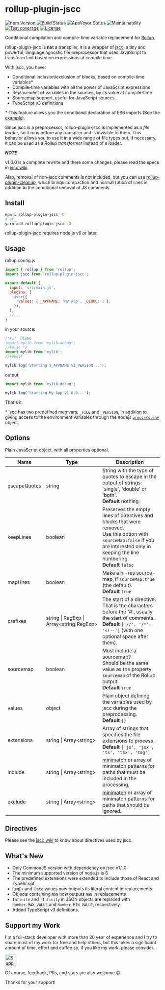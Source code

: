 # rollup-plugin-jscc

[![npm Version][npm-badge]][npm-url]
[![Build Status][build-badge]][build-url]
[![AppVeyor Status][wbuild-badge]][wbuild-url]
[![Maintainability][climate-badge]][climate-url]
[![Test coverage][codecov-badge]][codecov-url]
[![License][license-badge]][license-url]

Conditional compilation and compile-time variable replacement for [Rollup](http://rollupjs.org/).

rollup-plugin-jscc is **not** a transpiler, it is a wrapper of [jscc](https://github.com/aMarCruz/jscc), a tiny and powerful, language agnostic file preprocessor that uses JavaScript to transform text based on expressions at compile time.

With jscc, you have:

- Conditional inclusion/exclusion of blocks, based on compile-time variables*
- Compile-time variables with all the power of JavaScript expressions
- Replacement of variables in the sources, by its value at compile-time
- Sourcemap support, useful for JavaScript sources.
- TypeScript v3 definitions

\* This feature allows you the conditional declaration of ES6 imports (See the [example](#example)).

Since jscc is a preprocessor, rollup-plugin-jscc is implemented as a _file loader_, so it runs before any transpiler and is invisible to them. This behavior allows you to use it in a wide range of file types but, if necessary, it can be used as a Rollup _transformer_ instead of a loader.

_**NOTE**_

v1.0.0 is a complete rewrite and there some changes, please read the specs in [jscc wiki](https://github.com/aMarCruz/jscc/wiki).

Also, removal of non-jscc comments is not included, but you can use [rollup-plugin-cleanup](https://github.com/aMarCruz/rollup-plugin-cleanup), which brings compaction and normalization of lines in addition to the conditional removal of JS comments.

## Install

```bash
npm i rollup-plugin-jscc -D
# or
yarn add rollup-plugin-jscc -D
```

rollup-plugin-jscc requires node.js v6 or later.

## Usage

rollup.config.js

```js
import { rollup } from 'rollup';
import jscc from 'rollup-plugin-jscc';

export default {
  input: 'src/main.js',
  plugins: [
    jscc({
      values: { _APPNAME: 'My App', _DEBUG: 1 },
    }),
  ],
  //...
}
```

in your source:

```js
/*#if _DEBUG
import mylib from 'mylib-debug';
//#else */
import mylib from 'mylib';
//#endif

mylib.log('Starting $_APPNAME v$_VERSION...');
```

output:

```js
import mylib from 'mylib-debug';

mylib.log('Starting My App v1.0.0...');
```

That's it.

\* jscc has two predefined memvars: `_FILE` and `_VERSION`, in addition to giving access to the environment variables through the nodejs [`proccess.env`](https://nodejs.org/api/process.html#process_process_env) object.

## Options

Plain JavaScript object, with all properties optional.

Name         | Type            | Description
------------ | --------------- | -----------
escapeQuotes | string          | String with the type of quotes to escape in the output of strings: 'single', 'double' or 'both'.<br>**Default** nothing.
keepLines    | boolean         | Preserves the empty lines of directives and blocks that were removed.<br>Use this option with `sourceMap:false` if you are interested only in keeping the line numbering.<br>**Default** `false`
mapHires     | boolean         | Make a hi-res source-map, if `sourceMap:true` (the default).<br>**Default** `true`
prefixes     | string &vert; RegExp &vert;<br>Array&lt;string&vert;RegExp&gt; | The start of a directive. That is the characters before the '#', usually the start of comments.<br>**Default** `['//', '/*', '<!--']` (with one optional space after them).
sourcemap    | boolean         | Must include a sourcemap?<br>Should be the same value as the property `sourcemap` of the Rollup output.<br>**Default** `true`
values       | object          | Plain object defining the variables used by jscc during the preprocessing.<br>**Default** `{}`
extensions   | string &vert; Array&lt;string&gt; | Array of strings that specifies the file extensions to process.<br>**Default** `['js', 'jsx', 'ts', 'tsx', 'tag']`
include      | string &vert; Array&lt;string&gt; | [minimatch](https://github.com/isaacs/minimatch) or array of minimatch patterns for paths that must be included in the processing.
exclude      | string &vert; Array&lt;string&gt; | [minimatch](https://github.com/isaacs/minimatch) or array of minimatch patterns for paths that should be ignored.

## Directives

Please see the [jscc wiki](https://github.com/aMarCruz/jscc/wiki) to know about directives used by jscc.

## What's New

- Only CommonJS version with dependency on jscc v1.1.0
- The minimum supported version of node.js is 6
- The predefined extensions were extended to include those of React and TypeScript.
- `RegEx` and` Date` values now outputs its literal content in replacements.
- Objects containing `NaN` now outputs `NaN` in replacements.
- `Infinite` and `-Infinity` in JSON objects are replaced with `Number.MAX_VALUE` and `Number.MIN_VALUE`, respectively.
- Added TypeScript v3 definitions.

## Support my Work

I'm a full-stack developer with more than 20 year of experience and I try to share most of my work for free and help others, but this takes a significant amount of time, effort and coffee so, if you like my work, please consider...

[<img src="https://amarcruz.github.io/images/kofi_blue.png" height="36" title="Support Me on Ko-fi" />][kofi-url]

Of course, feedback, PRs, and stars are also welcome 🙃

Thanks for your support!

[npm-badge]:      https://img.shields.io/npm/v/rollup-plugin-jscc.svg
[npm-url]:        https://www.npmjs.com/package/rollup-plugin-jscc
[build-badge]:    https://img.shields.io/travis/aMarCruz/rollup-plugin-jscc.svg
[build-url]:      https://travis-ci.org/aMarCruz/rollup-plugin-jscc
[wbuild-badge]:   https://img.shields.io/appveyor/ci/aMarCruz/rollup-plugin-jscc/master.svg?style=flat-square
[wbuild-url]:     https://ci.appveyor.com/project/aMarCruz/rollup-plugin-jscc/branch/master
[climate-badge]:  https://api.codeclimate.com/v1/badges/896211f2169f2c1dcd62/maintainability
[climate-url]:    https://codeclimate.com/github/aMarCruz/rollup-plugin-jscc/maintainability
[codecov-badge]:  https://codecov.io/gh/aMarCruz/rollup-plugin-jscc/branch/master/graph/badge.svg
[codecov-url]:    https://codecov.io/gh/aMarCruz/rollup-plugin-jscc
[license-badge]:  https://img.shields.io/npm/l/express.svg
[license-url]:    https://github.com/aMarCruz/rollup-plugin-jscc/blob/master/LICENSE
[kofi-url]:       https://ko-fi.com/C0C7LF7I
